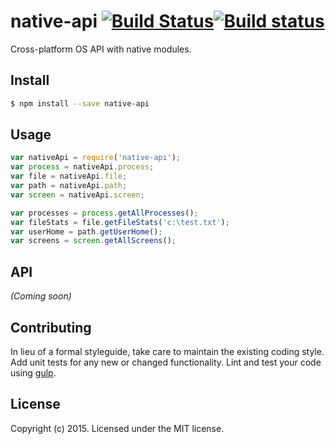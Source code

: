 # native-api [![Build Status](https://travis-ci.org/nachos/native-api.svg?branch=master)](https://travis-ci.org/nachos/native-api)[![Build status](https://ci.appveyor.com/api/projects/status/vm8870gdn3c4j14b?svg=true)](https://ci.appveyor.com/project/noamokman/native-api)

Cross-platform OS API with native modules.


## Install

```bash
$ npm install --save native-api
```


## Usage

```javascript
var nativeApi = require('native-api');
var process = nativeApi.process;
var file = nativeApi.file;
var path = nativeApi.path;
var screen = nativeApi.screen;

var processes = process.getAllProcesses();
var fileStats = file.getFileStats('c:\test.txt');
var userHome = path.getUserHome();
var screens = screen.getAllScreens();
```

## API

_(Coming soon)_


## Contributing

In lieu of a formal styleguide, take care to maintain the existing coding style. Add unit tests for any new or changed functionality. Lint and test your code using [gulp](http://gulpjs.com/).


## License

Copyright (c) 2015. Licensed under the MIT license.